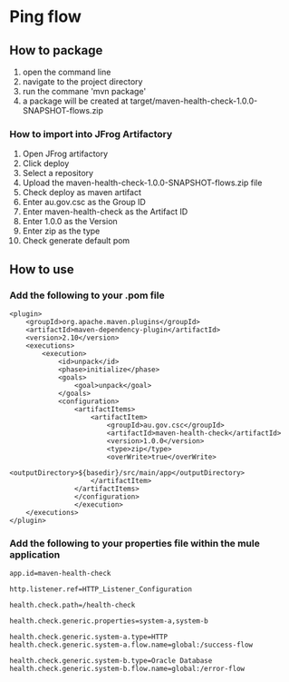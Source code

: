 # Ping flow
## How to package
1. open the command line
1. navigate to the project directory
1. run the commane 'mvn package'
1. a package will be created at target/maven-health-check-1.0.0-SNAPSHOT-flows.zip

### How to import into JFrog Artifactory
1. Open JFrog artifactory
1. Click deploy
1. Select a repository
1. Upload the maven-health-check-1.0.0-SNAPSHOT-flows.zip file
1. Check deploy as maven artifact
1. Enter au.gov.csc as the Group ID
1. Enter maven-health-check as the Artifact ID
1. Enter 1.0.0 as the Version
1. Enter zip as the type
1. Check generate default pom

## How to use
### Add the following to your .pom file
```
<plugin>
	<groupId>org.apache.maven.plugins</groupId>
	<artifactId>maven-dependency-plugin</artifactId>
	<version>2.10</version>
	<executions>
		<execution>
			<id>unpack</id>
			<phase>initialize</phase>
			<goals>
				<goal>unpack</goal>
			</goals>
			<configuration>
				<artifactItems>
					<artifactItem>
						<groupId>au.gov.csc</groupId>
					    <artifactId>maven-health-check</artifactId>
					    <version>1.0.0</version>
					    <type>zip</type>
						<overWrite>true</overWrite>
						<outputDirectory>${basedir}/src/main/app</outputDirectory>
					</artifactItem>
				</artifactItems>
      			</configuration>
    			</execution>
	</executions>
</plugin>
```

### Add the following to your properties file within the mule application
```
app.id=maven-health-check

http.listener.ref=HTTP_Listener_Configuration

health.check.path=/health-check

health.check.generic.properties=system-a,system-b

health.check.generic.system-a.type=HTTP
health.check.generic.system-a.flow.name=global:/success-flow

health.check.generic.system-b.type=Oracle Database
health.check.generic.system-b.flow.name=global:/error-flow
```
